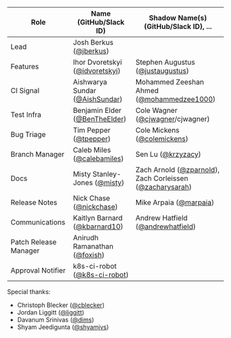 | **Role** | **Name** (**GitHub/Slack ID**)  | **Shadow Name(s) (GitHub/Slack ID), ...** |
| ------ | ------ | ------ |
| Lead | Josh Berkus ([@jberkus](https://github.com/jberkus))  |  |
| Features | Ihor Dvoretskyi ([@idvoretskyi](https://github.com/idvoretskyi)) | Stephen Augustus ([@justaugustus](https://github.com/justaugustus)) |
| CI Signal | Aishwarya Sundar ([@AishSundar](https://github.com/AishSundar)) | Mohammed Zeeshan Ahmed ([@mohammedzee1000](https://github.com/mohammedzee1000)) |
| Test Infra | Benjamin Elder ([@BenTheElder](https://github.com/BenTheElder)) | Cole Wagner ([@cjwagner](https://github.com/cjwagner)/cjwagner) |
| Bug Triage | Tim Pepper ([@tpepper](https://github.com/tpepper)) | Cole Mickens ([@colemickens](https://github.com/colemickens)) |
| Branch Manager | Caleb Miles ([@calebamiles](https://github.com/calebamiles)) | Sen Lu ([@krzyzacy](https://github.com/krzyzacy)) |
| Docs | Misty Stanley-Jones ([@misty](https://github.com/mistyhacks)) | Zach Arnold ([@zparnold](https://github.com/zparnold)), Zach Corleissen ([@zacharysarah](https://github.com/zacharysarah)) |
| Release Notes | Nick Chase ([@nickchase](https://github.com/nickchase)) | Mike Arpaia ([@marpaia](https://github.com/marpaia)) |
| Communications | Kaitlyn Barnard ([@kbarnard10](https://github.com/kbarnard10)) | Andrew Hatfield ([@andrewhatfield](https://github.com/andrewhatfield))|
| Patch Release Manager | Anirudh Ramanathan ([@foxish](https://github.com/foxish)) |  |
| Approval Notifier | k8s-ci-robot ([@k8s-ci-robot](https://github.com/k8s-ci-robot)) | | |

Special thanks:

- Christoph Blecker ([@cblecker](https://github.com/cblecker))
- Jordan Liggitt ([@liggitt](https://github.com/liggitt))
- Davanum Srinivas ([@dims](https://github.com/dims))
- Shyam Jeedigunta ([@shyamjvs](https://github.com/shyamjvs))
